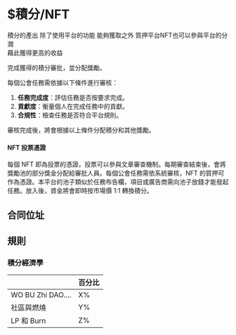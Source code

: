 # $積分/NFT



積分的產出  除了使用平台的功能  能夠獲取之外 質押平台NFT也可以參與平台的分潤\
藉此獲得更高的收益

完成獲得的積分審批，並分配獎勵。

每個公會任務需依據以下條件進行審核：

1. **任務完成度**：評估任務是否按要求完成。
2. **貢獻度**：衡量個人在完成任務中的貢獻。
3. **合規性**：檢查任務是否符合平台規則。

審核完成後，將會根據以上條件分配積分和其他獎勵。

#### NFT 投票憑證

每個 NFT 即為投票的憑證，投票可以參與文章審查機制。每期審查結束後，會將獎勵池的部分獎金分配給審批人員。每個公會任務需依系統審核，NFT 的質押可作為憑證。本平台的池子類似於任務布告欄，項目或廣告商需向池子放錢才能發起任務。放入後，資金將會即時按市場價 1:1 轉換積分。



## 合同位址



## 規則

### 積分經濟學

|                   | 百分比 |
| ----------------- | --- |
| WO BU Zhi DAO.... | X%  |
| 社區與燃燒             | Y%  |
| LP 和 Burn         | Z%  |

